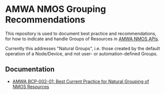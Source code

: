 # AMWA NMOS Grouping Recommendations

This repository is used to document best practice and recommendations,
for how to indicate and handle Groups of Resources in [AMWA NMOS APIs](https://amwa-tv.github.io/nmos).

Currently this addresses "Natural Groups",
i.e. those created by the default operation of a Node/Device,
and not user- or automation-defined Groups.

## Documentation

- [AMWA BCP-002-01: Best Current Practice for Natural Grouping of NMOS Resources](best-practice-natural-grouping.md)
